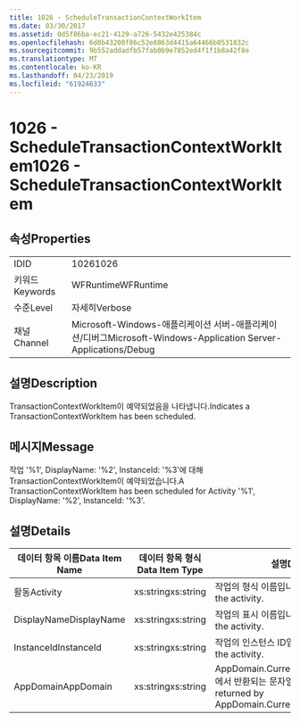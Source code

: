 ```yaml
---
title: 1026 - ScheduleTransactionContextWorkItem
ms.date: 03/30/2017
ms.assetid: 0d5f86ba-ec21-4129-a726-5432e425384c
ms.openlocfilehash: 6d0b43208f86c52e8863d4415a64466b0531832c
ms.sourcegitcommit: 9b552addadfb57fab0b9e7852ed4f1f1b8a42f8e
ms.translationtype: MT
ms.contentlocale: ko-KR
ms.lasthandoff: 04/23/2019
ms.locfileid: "61924633"
---
```

# <a name="1026---scheduletransactioncontextworkitem"></a><span data-ttu-id="8ad22-102">1026 - ScheduleTransactionContextWorkItem</span><span class="sxs-lookup"><span data-stu-id="8ad22-102">1026 - ScheduleTransactionContextWorkItem</span></span>
## <a name="properties"></a><span data-ttu-id="8ad22-103">속성</span><span class="sxs-lookup"><span data-stu-id="8ad22-103">Properties</span></span>  
  
|||  
|-|-|  
|<span data-ttu-id="8ad22-104">ID</span><span class="sxs-lookup"><span data-stu-id="8ad22-104">ID</span></span>|<span data-ttu-id="8ad22-105">1026</span><span class="sxs-lookup"><span data-stu-id="8ad22-105">1026</span></span>|  
|<span data-ttu-id="8ad22-106">키워드</span><span class="sxs-lookup"><span data-stu-id="8ad22-106">Keywords</span></span>|<span data-ttu-id="8ad22-107">WFRuntime</span><span class="sxs-lookup"><span data-stu-id="8ad22-107">WFRuntime</span></span>|  
|<span data-ttu-id="8ad22-108">수준</span><span class="sxs-lookup"><span data-stu-id="8ad22-108">Level</span></span>|<span data-ttu-id="8ad22-109">자세히</span><span class="sxs-lookup"><span data-stu-id="8ad22-109">Verbose</span></span>|  
|<span data-ttu-id="8ad22-110">채널</span><span class="sxs-lookup"><span data-stu-id="8ad22-110">Channel</span></span>|<span data-ttu-id="8ad22-111">Microsoft-Windows-애플리케이션 서버-애플리케이션/디버그</span><span class="sxs-lookup"><span data-stu-id="8ad22-111">Microsoft-Windows-Application Server-Applications/Debug</span></span>|  
  
## <a name="description"></a><span data-ttu-id="8ad22-112">설명</span><span class="sxs-lookup"><span data-stu-id="8ad22-112">Description</span></span>  
 <span data-ttu-id="8ad22-113">TransactionContextWorkItem이 예약되었음을 나타냅니다.</span><span class="sxs-lookup"><span data-stu-id="8ad22-113">Indicates a TransactionContextWorkItem has been scheduled.</span></span>  
  
## <a name="message"></a><span data-ttu-id="8ad22-114">메시지</span><span class="sxs-lookup"><span data-stu-id="8ad22-114">Message</span></span>  
 <span data-ttu-id="8ad22-115">작업 '%1', DisplayName: '%2', InstanceId: '%3'에 대해 TransactionContextWorkItem이 예약되었습니다.</span><span class="sxs-lookup"><span data-stu-id="8ad22-115">A TransactionContextWorkItem has been scheduled for Activity '%1', DisplayName: '%2', InstanceId: '%3'.</span></span>  
  
## <a name="details"></a><span data-ttu-id="8ad22-116">설명</span><span class="sxs-lookup"><span data-stu-id="8ad22-116">Details</span></span>  
  
|<span data-ttu-id="8ad22-117">데이터 항목 이름</span><span class="sxs-lookup"><span data-stu-id="8ad22-117">Data Item Name</span></span>|<span data-ttu-id="8ad22-118">데이터 항목 형식</span><span class="sxs-lookup"><span data-stu-id="8ad22-118">Data Item Type</span></span>|<span data-ttu-id="8ad22-119">설명</span><span class="sxs-lookup"><span data-stu-id="8ad22-119">Description</span></span>|  
|--------------------|--------------------|-----------------|  
|<span data-ttu-id="8ad22-120">활동</span><span class="sxs-lookup"><span data-stu-id="8ad22-120">Activity</span></span>|<span data-ttu-id="8ad22-121">xs:string</span><span class="sxs-lookup"><span data-stu-id="8ad22-121">xs:string</span></span>|<span data-ttu-id="8ad22-122">작업의 형식 이름입니다.</span><span class="sxs-lookup"><span data-stu-id="8ad22-122">The type name of the activity.</span></span>|  
|<span data-ttu-id="8ad22-123">DisplayName</span><span class="sxs-lookup"><span data-stu-id="8ad22-123">DisplayName</span></span>|<span data-ttu-id="8ad22-124">xs:string</span><span class="sxs-lookup"><span data-stu-id="8ad22-124">xs:string</span></span>|<span data-ttu-id="8ad22-125">작업의 표시 이름입니다.</span><span class="sxs-lookup"><span data-stu-id="8ad22-125">The display name of the activity.</span></span>|  
|<span data-ttu-id="8ad22-126">InstanceId</span><span class="sxs-lookup"><span data-stu-id="8ad22-126">InstanceId</span></span>|<span data-ttu-id="8ad22-127">xs:string</span><span class="sxs-lookup"><span data-stu-id="8ad22-127">xs:string</span></span>|<span data-ttu-id="8ad22-128">작업의 인스턴스 ID입니다.</span><span class="sxs-lookup"><span data-stu-id="8ad22-128">The instance id of the activity.</span></span>|  
|<span data-ttu-id="8ad22-129">AppDomain</span><span class="sxs-lookup"><span data-stu-id="8ad22-129">AppDomain</span></span>|<span data-ttu-id="8ad22-130">xs:string</span><span class="sxs-lookup"><span data-stu-id="8ad22-130">xs:string</span></span>|<span data-ttu-id="8ad22-131">AppDomain.CurrentDomain.FriendlyName에서 반환되는 문자열입니다.</span><span class="sxs-lookup"><span data-stu-id="8ad22-131">The string returned by AppDomain.CurrentDomain.FriendlyName.</span></span>|
